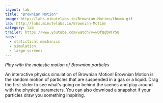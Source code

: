 ```yaml
---
layout: lab
title: "Brownian Motion"
image: http://labs.minutelabs.io/Brownian-Motion/thumb.gif
lab: http://labs.minutelabs.io/Brownian-Motion
category: lab
trailer: https://www.youtube.com/watch?v=wDfQqbWTP58
tags:
  - statistical mechanics
  - simulation
  - large screens
---
```


*Play with the majestic motion of Brownian particles*

An interactive physics simulation of Brownian Motion! Brownian Motion is the random motion of particles that are suspended in a gas or a liquid. Drag the first slider to see what's going on behind the scenes and play around with the physical parameters. You can also download a snapshot if your particles draw you something inspiring.
